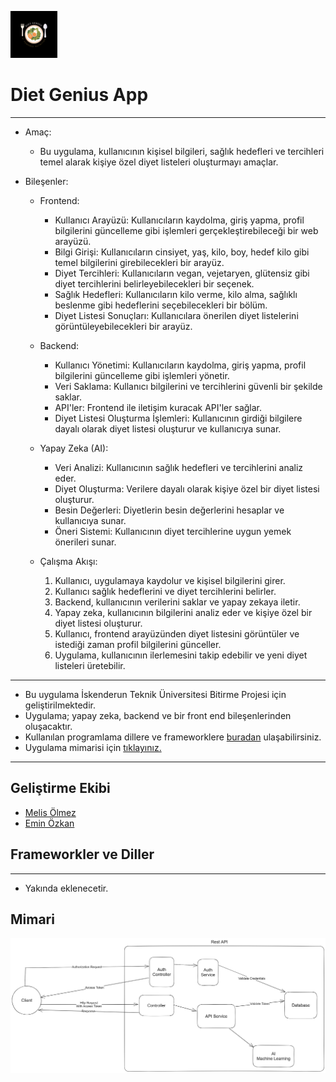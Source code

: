 
![Diet Genius](https://github.com/DietGenius/.github/blob/main/diet-genius-75x75.png) <h1>Diet Genius App</h1>

_____

- Amaç: 
  - Bu uygulama, kullanıcının kişisel bilgileri, sağlık hedefleri ve tercihleri temel alarak kişiye özel diyet listeleri oluşturmayı amaçlar.

- Bileşenler:

  - Frontend:
    - Kullanıcı Arayüzü: Kullanıcıların kaydolma, giriş yapma, profil bilgilerini güncelleme gibi işlemleri gerçekleştirebileceği bir web arayüzü.
    - Bilgi Girişi: Kullanıcıların cinsiyet, yaş, kilo, boy, hedef kilo gibi temel bilgilerini girebilecekleri bir arayüz.
    - Diyet Tercihleri: Kullanıcıların vegan, vejetaryen, glütensiz gibi diyet tercihlerini belirleyebilecekleri bir seçenek.
    - Sağlık Hedefleri: Kullanıcıların kilo verme, kilo alma, sağlıklı beslenme gibi hedeflerini seçebilecekleri bir bölüm.
    - Diyet Listesi Sonuçları: Kullanıcılara önerilen diyet listelerini görüntüleyebilecekleri bir arayüz.

  - Backend:
    - Kullanıcı Yönetimi: Kullanıcıların kaydolma, giriş yapma, profil bilgilerini güncelleme gibi işlemleri yönetir.
    - Veri Saklama: Kullanıcı bilgilerini ve tercihlerini güvenli bir şekilde saklar.
    - API'ler: Frontend ile iletişim kuracak API'ler sağlar.
    - Diyet Listesi Oluşturma İşlemleri: Kullanıcının girdiği bilgilere dayalı olarak diyet listesi oluşturur ve kullanıcıya sunar.

  - Yapay Zeka (AI):
    - Veri Analizi: Kullanıcının sağlık hedefleri ve tercihlerini analiz eder.
    - Diyet Oluşturma: Verilere dayalı olarak kişiye özel bir diyet listesi oluşturur.
    - Besin Değerleri: Diyetlerin besin değerlerini hesaplar ve kullanıcıya sunar.
    - Öneri Sistemi: Kullanıcının diyet tercihlerine uygun yemek önerileri sunar.

  - Çalışma Akışı:

    1. Kullanıcı, uygulamaya kaydolur ve kişisel bilgilerini girer.
    2. Kullanıcı sağlık hedeflerini ve diyet tercihlerini belirler.
    3. Backend, kullanıcının verilerini saklar ve yapay zekaya iletir.
    4. Yapay zeka, kullanıcının bilgilerini analiz eder ve kişiye özel bir diyet listesi oluşturur.
    5. Kullanıcı, frontend arayüzünden diyet listesini görüntüler ve istediği zaman profil bilgilerini günceller.
    6. Uygulama, kullanıcının ilerlemesini takip edebilir ve yeni diyet listeleri üretebilir.
  
____

- Bu uygulama İskenderun Teknik Üniversitesi Bitirme Projesi için geliştirilmektedir.
- Uygulama; yapay zeka, backend ve bir front end bileşenlerinden oluşacaktır.
- Kullanılan programlama dillere ve frameworklere [buradan](#frameworkler-ve-diller) ulaşabilirsiniz.
- Uygulama mimarisi için [tıklayınız.](#Mimari)

________

## Geliştirme Ekibi
- [Melis Ölmez](https://github.com/melisolmez)
- [Emin Özkan](https://github.com/eminozkan)


## Frameworkler ve Diller
______
- Yakında eklenecetir.


## Mimari

![mimari](https://github.com/DietGenius/.github/blob/main/application-architecture.png)
